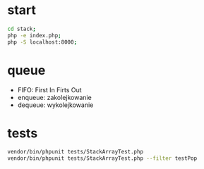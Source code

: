 # start
```bash
cd stack;
php -e index.php;
php -S localhost:8000; 
```
# queue
- FIFO: First In Firts Out
- enqueue: zakolejkowanie
- dequeue: wykolejkowanie

# tests
```bash
vendor/bin/phpunit tests/StackArrayTest.php
vendor/bin/phpunit tests/StackArrayTest.php --filter testPop
```